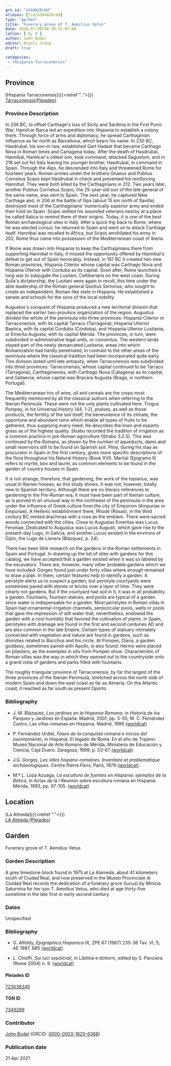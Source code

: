 ```yaml
---
gre_id: "a344820c6d"
aliases: [/id/a344820c6d]
type: "garden"
title: "Funerary grove of T. Aemilius Vetus"
date: 2020-07-08T10:39:31-07:00
latlon: [ 0, 0 ]
author: John Bodel
editor: Qianli Jiang
draft: true

categories:
 - "Hispania Tarraconensis"
---
```


## Province
[Hispania Tarraconensis]({{<relref "..">}}) \
[Tarraconensis(Pleiades)](https://pleiades.stoa.org/places/981551)


### Province Description
In 236 BC, to offset Carthage's loss of Sicily and Sardinia in the First Punic War, Hamilcar Barca led an expedition into Hispania to establish a colony there.  Through force of arms and diplomacy, he spread Carthaginian influence as far north as Barcellona, which bears his name.   In 230 BC, Hasdrubal, his son-in-law, established Qart Hadast that became Carthago Nova in Roman times and Cartagena today.  After the death of Hasdrubal, Hannibal, Hamilcar's oldest son, took command, attacked Saguntum, and in 218 set out for Italy leaving his younger brother, Hasdrubal, in command in Spain.  Through the Alps, he descended into Italy and threatened Rome for fourteen years.  Roman armies under the brothers Gnaeus and Publius Cornelius Scipio kept Hasdrubal in check and prevented his reinforcing Hannibal. They were both killed by the Carthaginians in 212.  Two years later, another Publius Cornelius Scipio, the  25-year-old son of the late general of the same name, was sent to Spain.  The next year, he captured New Carthage and, in 206 at the battle of Ilipa (about 15 km north of Savilla) destroyed most of the Carthaginians' numerically superior army and ended their hold on Spain.  Scipio settled his wounded veterans nearby at a place he called Italica to remind them of their origins.  Today, it is one of the best Roman archaeological sites in Italy.   After a quick trip back to Rome, where he was elected consul, he returned to Spain and went on to attack Carthage itself.  Hannibal was recalled to Africa, but Scipio annihilated his army in 202.  Rome thus came into possession of the Mediterranean coast of Iberia.

If Rome was drawn into Hispania to keep the Carthaginians there from supporting Hannibal in Italy, it missed the opportunity offered by Hannibal's defeat to get out of Spain honorably.   Instead, in 197 BC it created two new Roman provinces, Hispania Citerior whose capital was Carthago Nova and Hispania Ulterior with Corduba as its capital.  Soon after, Rome launched a long war to subjugate the Lusitani, Celtiberians on the west coast.  During Sulla's dictatorship, the Lusitani were again in revolt, this time under the able leadership of the Roman general Quintus Sertorius, who sought to create an independent, Roman-like state in Hispania. He established a senate and schools for the sons of the local nobility.  

Augustus's conquest of Hispania produced a new territorial division that replaced the earlier two-province organization of the region.  Augustus divided the whole of the peninsula into three provinces: Hispania Citerior or Tarraconensis, with its capital Tarraco (Tarragona); Hispania Ulterior Baetica, with its capital Corduba (Córdoba); and Hispania Ulterior Lusitania, or Emerita Augusta, with its capital Mérida.  The provinces, in turn, were subdivided in administrative legal units, or conventus. The western lands stayed part of the newly demarcated Lusitania, areas into which Romanization had hardly penetrated, in contrast to the other areas of the peninsula where the classical tradition had been incorporated quite early.  This division lasted until late antiquity, when Tarraconensis was subdivided into three provinces: Tarraconensis, whose capital continued to be Tarraco (Tarragona), Carthaginiensis, with Carthago Nova (Catagena) as its capital, and Gallaecia, whose capital was Bracara Augusta (Braga, in northern Portugal).

The Mediterranean trio of wine, oil and cereals are the crops most frequently mentioned by all the classical authors when referring to the Iberian Peninsula. These were not the only plants cultivated here. Trogus Pompey, in his Universal History  (44. 1-2), praises, as well as those products, the fertility of the soil itself, the benevolence of its climate, the opportune and abundant rains which enable all types of fruits to be gathered, thus supplying every need.  He describes the linen and esparto grass as of the highest quality. Strabo recorded the tradition of irrigation as a common practice in pre-Roman agriculture (Strabo 3.2.5). This was continued by the Romans, as shown by the number of aqueducts, dams and small reservoirs still to be found on Spanish soil. Pliny, during his stay as procurator in Spain in the first century, gives more specific descriptions of the flora throughout his Natural History (Book XVI).  Martial (Epigrams II) refers to myrtle, box and laurel, as common elements to be found in the garden of country houses in Spain.

It is not strange, therefore, that gardening, the work of the topiarius, was usual in Iberian houses, as this study shows.  It was not, however, totally new to Spanish territory. Although there are no literary references to gardening in the Pre-Roman era, it must have been part of Iberian culture, as is proved in an unusual way in the northwest of the peninsula in the area under the influence of Greek culture from the city of Emporion (Ampurias or Empuriae).  A Hellenic establishment there, Rhode (Rosas), in the third century BC minted drachmas with a rose as the emblem.  There were sacred woods connected with the cities. Close to Augustas Emeritas was Lucus Feroniae. Dedicated to Augustus was Lucus Augusti, which gave rise to the present-day Lugo, in Galicia, and another Lucus existed in the environs of Gijón, the Lugo de Llanera (Blázquez, p. 24).

There has been little research on the gardens in the Roman settlements in Spain and Portugal. In drawing up the list of sites with gardens for this catalog, we have accepted that a garden existed when it was so labeled by the excavators.   There are, however, many other probable gardens which we have included.  Gorges found just under forty villas where enough remained to draw a plan. In them, certain features help to identify a garden. A peristyle alerts us to suspect a garden, but peristyle courtyards were sometimes paved with stones or bricks over a layer of lime.  They were clearly not gardens. But if the courtyard had soil in it, it was in all probability a garden. Fountains, fountain statues, and pools are typical of a garden since water is indispensable for a garden. Most peristyles in Roman villas in Spain had ornamental irrigation channels, semicircular pools, wells or pools that gave the impression of still water that, nevertheless, endowed the garden with a cool humidity that favored the cultivation of plants.  In Spain, peristyles with drainage are found in the first and second centuries AD and are also common in the late Empire.  Certain types of statuary intimately connected with vegetation and nature are found in gardens, such as divinities related to Bacchus and his circle. At Pompeii, Diana, a garden goddess, sometimes paired with Apollo, is also found. Herms were placed on pilasters, as the examples in situ from Pompeii show.  Characteristic of Roman villas was the way in which they opened out to the countryside onto a grand vista of gardens and parks filled with fountains.

The roughly triangular province of Tarraconensis, by far the largest of the three provinces of the Iberian Peninsula, stretched across the north side of modern Spain and down the east coast as far as Almeria. On the Atlantic coast, it reached as far south as present Oporto.


### Bibliography
- J. M. Blázquez, *Los jardines en la Hispania Romana*, in Historia de los Parques y Jardines en España. Madrid, 2001, pp. 5-35; M. C. Fernández Castro, Las villas romanas en Hispania. Madrid, 1986 [(worldcat)](http://www.worldcat.org/oclc/1090911182)

- P. Fernández Urdiel, *Fases de la conquista romana e inicios del asentamiento*, in Hispania. El legado de Roma. En el año de Trajano. Museo Nacional de Arte Romano de Mérida, Ministerio de Educación y Ciencia, Caja Duero. Zaragoza, 1999, p. 53-67 [(worldcat)](http://www.worldcat.org/oclc/640067386)

-  J.G. Gorges, *Les villes hispano-romaines. Inventaire et problematique archaeologiques*. Centre Pierre Paris, París, 1979 [(worldcat)](http://www.worldcat.org/oclc/803415143)

- M.ª L. Loza Azuaga, *La escultura de fuentes en Hispania: ejemplos de la Bética*, in Actas de la I Reunión sobre escultura romana en Hispania. Mérida, 1993, pp. 97-105. [(worldcat)](http://www.worldcat.org/oclc/940998520)


## Location
[La Almeda]({{<relref ".">}}) \
[LA Almeda (Pleiades)](https://pleiades.stoa.org/places/723036345)

<!--### Location Description-->

<!-- LEAVE THIS BLANK FOR NOW -->

<!--## Sublocation-->

<!--
[AREA WITHIN LOCATION, LIKE “PALATINE HILL”](GEOREFERENCE LINK)
A sublocation is any area larger than an individual garden, but located within a location. I would always try to include a link to a controlled vocabulary here if possible. This ID may well be different from the Garden ID, e.g., Pompeii versus a Garden in one of the houses which has its own Pleiades ID.
-->

<!--### Sublocation Description-->

<!-- DESCRIPTION -->

## Garden
Funerary grove of T. Aemilius Vetus


### Garden Description
A grey limestone block found in 1975 at La Alameda, about 41 kilometers south of Ciudad Real,  and now preserved in the Museo Provinciale di Ciuidad Real records the dedication of a funerary grove (lucus) by Minicia Saturnina for her son T. Aemilius Vetus, who died at age thirty-five sometime in the late first or early second century.



### Dates
Unspecified

### Bibliography
- G. Alföldy, *Epigraphica Hispanica IX*, ZPE 67 (1987) 235-36 Tav. VI, 5; AE 1987, 685 [(worldcat)](http://www.worldcat.org/oclc/5543766107)

- L. Chioffi, *Sui luci sepolcrali*, in Libitina e dintorni, edited by S. Panciera (Rome 2004) n.  9. [(worldcat)](http://www.worldcat.org/oclc/849004166)

<!--#### Periodo ID-->

<!-- [PERIODO_ID](https://pleiades.stoa.org/places/PLEIADES_ID) -->

#### Pleiades ID
[723036345](https://pleiades.stoa.org/places/723036345)


#### TGN ID
[7349289](http://vocab.getty.edu/page/tgn/7349289)


### Contributor
[John Bodel](link) (ORCID: [0000-0003-1820-6368](https://orcid.org/0000-0003-1820-6368))

### Publication date

21 Apr 2021

<!--### Related articles-->

<!-- Links to other related articles. Leave blank for now -->
